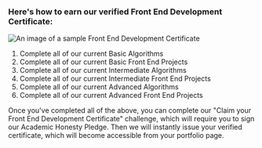 ### Here's how to earn our verified Front End Development Certificate:

![An image of a sample Front End Development Certificate](http://i.imgur.com/UrU2ki8.png)

1. Complete all of our current Basic Algorithms
2. Complete all of our current Basic Front End Projects
3. Complete all of our current Intermediate Algorithms
4. Complete all of our current Intermediate Front End Projects
5. Complete all of our current Advanced Algorithms
6. Complete all of our current Advanced Front End Projects

Once you've completed all of the above, you can complete our "Claim your Front End Development Certificate" challenge, which will require you to sign our Academic Honesty Pledge. Then we will instantly issue your verified certificate, which will become accessible from your portfolio page.
